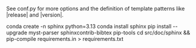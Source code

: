 
See conf.py for more options and the definition of template patterns like
|release| and |version|.

conda create -n sphinx python=3.13
conda install sphinx
pip install --upgrade myst-parser sphinxcontrib-bibtex pip-tools
cd src/doc/sphinx && pip-compile requirements.in  > requirements.txt
